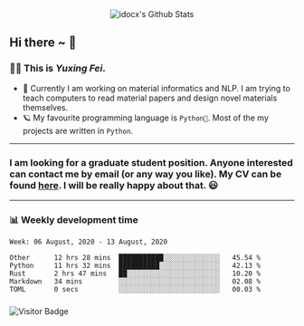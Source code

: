 <div align="center">
    <img align="center" src="https://github-readme-stats.vercel.app/api?username=idocx&show_icons=true&hide_border=true" alt="idocx's Github Stats"></img>
</div>

## Hi there ~ 👋
### 🧑🏻 This is *Yuxing Fei*. ‍

- 🚀 Currently I am working on material informatics and NLP. I am trying to teach computers to read material papers and design novel materials themselves.
- 🪐 My favourite programming language is `Python🐍`. Most of the my projects are written in `Python`.

---

### I am looking for a graduate student position. Anyone interested can contact me by email (or any way you like). My CV can be found [here](https://yuxingfei.com/src/resume.pdf). I will be really happy about that. 😃


---

### 📊 Weekly development time
<!--START_SECTION:waka-->
```text
Week: 06 August, 2020 - 13 August, 2020

Other      12 hrs 28 mins  ███████████░░░░░░░░░░░░░░   45.54 % 
Python     11 hrs 32 mins  ██████████░░░░░░░░░░░░░░░   42.13 % 
Rust       2 hrs 47 mins   ██░░░░░░░░░░░░░░░░░░░░░░░   10.20 % 
Markdown   34 mins         ░░░░░░░░░░░░░░░░░░░░░░░░░   02.08 % 
TOML       0 secs          ░░░░░░░░░░░░░░░░░░░░░░░░░   00.03 %
```
<!--END_SECTION:waka-->

### 

![Visitor Badge](https://visitor-badge.laobi.icu/badge?page_id=idocx.idocx)